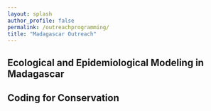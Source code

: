 ```yaml
---
layout: splash
author_profile: false
permalink: /outreachprogramming/
title: "Madagascar Outreach"
---
```


## Ecological and Epidemiological Modeling in Madagascar




## Coding for Conservation